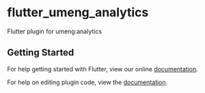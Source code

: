 # flutter_umeng_analytics

Flutter plugin for umeng:analytics

## Getting Started

For help getting started with Flutter, view our online
[documentation](http://flutter.io/).

For help on editing plugin code, view the [documentation](https://flutter.io/platform-plugins/#edit-code).